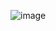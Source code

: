 ![image](https://github.com/YinDFY/Web_Vulnerablility/assets/127073326/48789b0a-2bd9-4ac7-9b65-974d342161bc)
